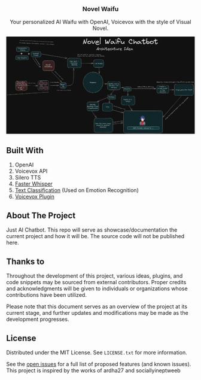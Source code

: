 <div align="center">
  <a href="#">
  </a>
  <h3 align="center">Novel Waifu</h3>
  <p align="center">
    Your personalized AI Waifu with OpenAI, Voicevox with the style of Visual Novel.
    <br />
  </p>
</div>

![alt text](https://github.com/SynthpX/NovelWaifu/blob/main/Design/architechture.png)

## Built With

1. OpenAI
2. Voicevox API
3. Silero TTS 
4. [Faster Whisper](https://github.com/guillaumekln/faster-whisper)
5. [Text Classification](https://huggingface.co/j-hartmann/emotion-english-distilroberta-base) (Used on Emotion Recognition)
6. [Voicevox Plugin]()

## About The Project
Just AI Chatbot. This repo will serve as showcase/documentation the current project and how it will be. The source code will not be published here.

## Thanks to
Throughout the development of this project, various ideas, plugins, and code snippets may be sourced from external contributors. Proper credits and acknowledgments will be given to individuals or organizations whose contributions have been utilized.  

Please note that this document serves as an overview of the project at its current stage, and further updates and modifications may be made as the development progresses.

## License

Distributed under the MIT License. See `LICENSE.txt` for more information.

See the [open issues](https://github.com/SynthpX/wAIfuS/issues) for a full list of proposed features (and known issues).
This project is inspired by the works of ardha27 and sociallyineptweeb